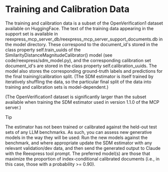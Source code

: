 # Training and Calibration Data

The training and calibration data is a subset of the OpenVerification1 dataset available on HuggingFace. The text of the training data appearing in the support set is available in reexpress_mcp_server_db/reexpress_mcp_server_support_documents.db in the model directory. These correspond to the document_id's stored in the class property self.train_uuids of the SimilarityDistanceMagnitudeCalibrator() model (see code/reexpress/sdm_model.py), and the corresponding calibration set document_id's are stored in the class property self.calibration_uuids. The model also stores the corresponding ground-truth labels and predictions for the final training/calibration split. (The SDM estimator is itself trained by iteratively shuffling the data, so the particular final split of the data into training and calibration sets is model-dependent.)

(The OpenVerification1 dataset is significantly larger than the subset available when training the SDM estimator used in version 1.1.0 of the MCP server.)

> [!TIP]
> The estimator has not been trained or calibrated against the held-out test sets of any LLM benchmarks. As such, you can assess new generative models in the way they will be used: Run the new models against the benchmark, and where appropriate update the SDM estimator with any relevant validation/dev data, and then send the generated output to Claude with the Reexpress tool prompt. The preferred model(s) are those that maximize the proportion of index-conditional calibrated documents (i.e., in this case, those with a probability >= 0.90).
